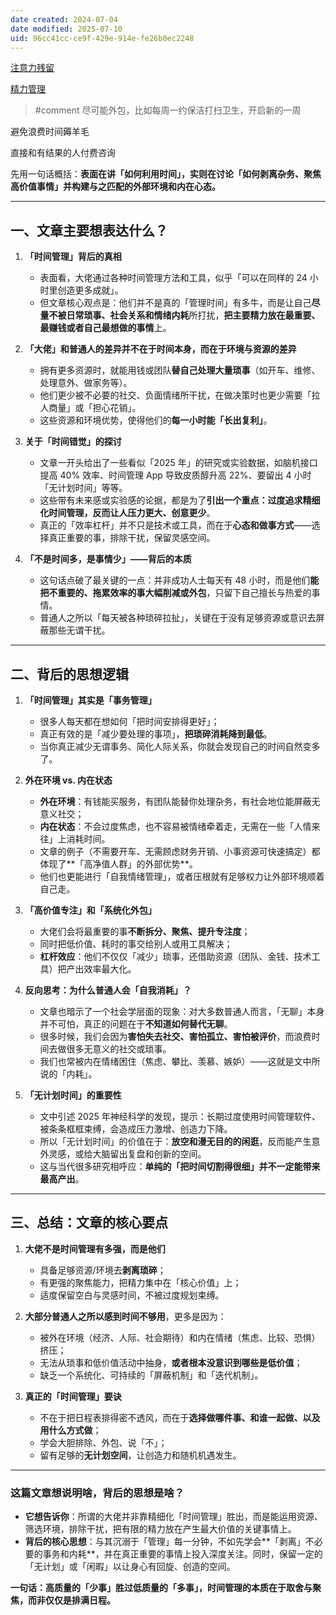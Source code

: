 ```yaml
---
date created: 2024-07-04
date modified: 2025-07-10
uid: 96cc41cc-ce9f-429e-914e-fe26b0ec2248
---
```


[注意力残留](注意力残留.md)

[精力管理](精力管理.md)

> #comment 尽可能外包，比如每周一约保洁打扫卫生，开启新的一周

避免浪费时间薅羊毛

直接和有结果的人付费咨询

先用一句话概括：**表面在讲「如何利用时间」，实则在讨论「如何剥离杂务、聚焦高价值事情」并构建与之匹配的外部环境和内在心态。**

---

## 一、文章主要想表达什么？

1. **「时间管理」背后的真相**
    
    - 表面看，大佬通过各种时间管理方法和工具，似乎「可以在同样的 24 小时里创造更多成就」。
    - 但文章核心观点是：他们并不是真的「管理时间」有多牛，而是让自己**尽量不被日常琐事、社会关系和情绪内耗**所打扰，**把主要精力放在最重要、最赚钱或者自己最想做的事情**上。
2. **「大佬」和普通人的差异并不在于时间本身，而在于环境与资源的差异**
    
    - 拥有更多资源时，就能用钱或团队**替自己处理大量琐事**（如开车、维修、处理意外、做家务等）。
    - 他们更少被不必要的社交、负面情绪所干扰，在做决策时也更少需要「拉人商量」或「担心花销」。
    - 这些资源和环境优势，使得他们的**每一小时能「长出复利」**。
3. **关于「时间错觉」的探讨**
    
    - 文章一开头给出了一些看似「2025 年」的研究或实验数据，如脑机接口提高 40% 效率、时间管理 App 导致皮质醇升高 22%、要留出 4 小时「无计划时间」等等。
    - 这些带有未来感或实验感的论据，都是为了**引出一个重点：过度追求精细化时间管理，反而让人压力更大、创意更少**。
    - 真正的「效率杠杆」并不只是技术或工具，而在于**心态和做事方式**——选择真正重要的事，排除干扰，保留灵感空间。
4. **「不是时间多，是事情少」——背后的本质**
    
    - 这句话点破了最关键的一点：并非成功人士每天有 48 小时，而是他们**能把不重要的、拖累效率的事大幅削减或外包**，只留下自己擅长与热爱的事情。
    - 普通人之所以「每天被各种琐碎拉扯」，关键在于没有足够资源或意识去屏蔽那些无谓干扰。

---

## 二、背后的思想逻辑

1. **「时间管理」其实是「事务管理」**
    
    - 很多人每天都在想如何「把时间安排得更好」；
    - 真正有效的是「减少要处理的事项」，**把琐碎消耗降到最低**。
    - 当你真正减少无谓事务、简化人际关系，你就会发现自己的时间自然变多了。
2. **外在环境 vs. 内在状态**
    
    - **外在环境**：有钱能买服务，有团队能替你处理杂务，有社会地位能屏蔽无意义社交；
    - **内在状态**：不会过度焦虑，也不容易被情绪牵着走，无需在一些「人情来往」上消耗时间。
    - 文章的例子（不需要开车、无需顾虑财务开销、小事资源可快速搞定）都体现了**「高净值人群」的外部优势**。
    - 他们也更能进行「自我情绪管理」，或者压根就有足够权力让外部环境顺着自己走。
3. **「高价值专注」和「系统化外包」**
    
    - 大佬们会将最重要的事**不断拆分、聚焦、提升专注度**；
    - 同时把低价值、耗时的事交给别人或用工具解决；
    - **杠杆效应**：他们不仅仅「减少」琐事，还借助资源（团队、金钱、技术工具）把产出效率最大化。
4. **反向思考：为什么普通人会「自我消耗」？**
    
    - 文章也暗示了一个社会学层面的现象：对大多数普通人而言，「无聊」本身并不可怕，真正的问题在于**不知道如何替代无聊**。
    - 很多时候，我们会因为**害怕失去社交、害怕孤立、害怕被评价**，而浪费时间去做很多无意义的社交或琐事。
    - 我们也常被内在情绪困住（焦虑、攀比、羡慕、嫉妒）——这就是文中所说的「内耗」。
5. **「无计划时间」的重要性**
    
    - 文中引述 2025 年神经科学的发现，提示：长期过度使用时间管理软件、被条条框框束缚，会造成压力激增、创造力下降。
    - 所以「无计划时间」的价值在于：**放空和漫无目的的闲逛**，反而能产生意外灵感，或给大脑留出复盘和创新的空间。
    - 这与当代很多研究相呼应：**单纯的「把时间切割得很细」并不一定能带来最高产出**。

---

## 三、总结：文章的核心要点

1. **大佬不是时间管理有多强，而是他们**
    
    - 具备足够资源/环境去**剥离琐碎**；
    - 有更强的聚焦能力，把精力集中在「核心价值」上；
    - 适度保留空白与灵感时间，不被过度规划束缚。
2. **大部分普通人之所以感到时间不够用**，更多是因为：
    
    - 被外在环境（经济、人际、社会期待）和内在情绪（焦虑、比较、恐惧）挤压；
    - 无法从琐事和低价值活动中抽身，**或者根本没意识到哪些是低价值**；
    - 缺乏一个系统化、可持续的「屏蔽机制」和「迭代机制」。
3. **真正的「时间管理」要诀**
    
    - 不在于把日程表排得密不透风，而在于**选择做哪件事、和谁一起做、以及用什么方式做**；
    - 学会大胆排除、外包、说「不」；
    - 留有足够的**无计划空间**，让创造力和随机机遇发生。

---

### 这篇文章想说明啥，背后的思想是啥？

- **它想告诉你**：所谓的大佬并非靠精细化「时间管理」胜出，而是能运用资源、筛选环境，排除干扰，把有限的精力放在产生最大价值的关键事情上。
- **背后的核心思想**：与其沉溺于「管理」每一分钟，不如先学会**「剥离」不必要的事务和内耗**，并在真正重要的事情上投入深度关注。同时，保留一定的「无计划」或「闲暇」以让身心有回旋、创造的空间。

**一句话：高质量的「少事」胜过低质量的「多事」，时间管理的本质在于取舍与聚焦，而非仅仅是排满日程。**
